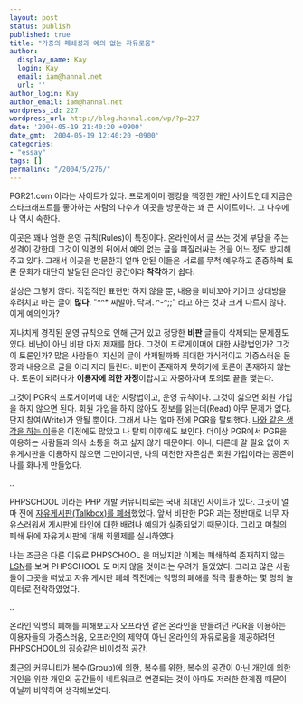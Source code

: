 ```yaml
---
layout: post
status: publish
published: true
title: "가증의 폐쇄성과 예의 없는 자유로움"
author:
  display_name: Kay
  login: Kay
  email: iam@hannal.net
  url: ''
author_login: Kay
author_email: iam@hannal.net
wordpress_id: 227
wordpress_url: http://blog.hannal.com/wp/?p=227
date: '2004-05-19 21:40:20 +0900'
date_gmt: '2004-05-19 12:40:20 +0900'
categories:
- "essay"
tags: []
permalink: "/2004/5/276/"
---
```

<p>PGR21.com 이라는 사이트가 있다. 프로게이머 랭킹을 책정한 개인 사이트인데 지금은 스타크래프트를 좋아하는 사람의 다수가 이곳을 방문하는 꽤 큰 사이트이다. 그 다수에 나 역시 속한다.</p>
<p>이곳은 꽤나 엄한 운영 규칙(Rules)이 특징이다. 온라인에서 글 쓰는 것에 부담을 주는 성격이 강한데 그것이 익명의 뒤에서 예의 없는 글을 퍼질러싸는 것을 어느 정도 방지해주고 있다. 그래서 이곳을 방문한지 얼마 안된 이들은 서로를 무척 예우하고 존중하며 토론 문화가 대단히 발달된 온라인 공간이라 <b>착각</b>하기 쉽다.</p>
<p>실상은 그렇지 않다. 직접적인 표현만 하지 않을 뿐, 내용을 비비꼬아 기어코 상대방을 후려치고 마는 글이 <b>많다</b>. "^^* 씨발아. 닥쳐. ^-^;;" 라고 하는 것과 크게 다르지 않다. 이게 예의인가?</p>
<p>지나치게 경직된 운영 규칙으로 인해 근거 있고 정당한 <b>비판</b> 글들이 삭제되는 문제점도 있다. 비난이 아닌 비판 마저 제재를 한다. 그것이 프로게이머에 대한 사랑법인가? 그것이 토론인가? 많은 사람들이 자신의 글이 삭제될까봐 최대한 가식적이고 가증스러운 문장과 내용으로 글을 이리 저리 돌린다. 비판이 존재하지 못하기에 토론이 존재하지 않는다. 토론이 되려다가 <b>이용자에 의한 자정</b>이랍시고 자중하자며 토의로 끝을 맺는다.</p>
<p>그것이 PGR식 프로게이머에 대한 사랑법이고, 운영 규칙이다. 그것이 싫으면 회원 가입을 하지 않으면 된다. 회원 가입을 하지 않아도 정보를 읽는데(Read) 아무 문제가 없다. 단지 참여(Write)가 안될 뿐이다. 그래서 나는 얼마 전에 PGR을 탈퇴했다. <a href="http://www.pgr21.com/zboard4/zboard.php?id=free2&page=3&sn1=&divpage=1&sn=off&ss=on&sc=on&select_arrange=headnum&desc=asc&no=4575" target="_blank">나와 같은 생각을 하는 이</a>들은 이전에도 많았고 나 탈퇴 이후에도 보인다. 더이상 PGR에서 PGR을 이용하는 사람들과 의사 소통을 하고 싶지 않기 때문이다. 아니, 다른데 갈 필요 없이 자유게시판을 이용하지 않으면 그만이지만, 나의 미천한 자존심은 회원 가입이라는 공존이 나를 화나게 만들었다.</p>
<p>..</p>
<p>PHPSCHOOL 이라는 PHP 개발 커뮤니티로는 국내 최대인 사이트가 있다. 그곳이 얼마 전에 <a href="http://phpschool.com/bbs2/inc_view.html?id=101996&code=talkbox2&start=0&mode=&field=&search_name=&operator=&period=&category_id=&s_que=" target="_blank">자유게시판(Talkbox)를 폐쇄</a>했었다. 앞서 비판한 PGR 과는 정반대로 너무 자유스러워서 게시판에 타인에 대한 배려나 예의가 실종되었기 때문이다. 그리고 며칠의 폐쇄 뒤에 자유게시판에 대해 회원제를 실시하였다.</p>
<p>나는 조금은 다른 이유로 PHPSCHOOL 을 떠났지만 이제는 폐쇄하여 존재하지 않는 <a href="http://linux.sarang.net" target="_blank">LSN</a>를 보며 PHPSCHOOL 도 머지 않을 것이라는 우려가 들었었다. 그리고 많은 사람들이 그곳을 떠났고 자유 게시판 폐쇄 직전에는 익명의 폐해를 적극 활용하는 몇 명의 놀이터로 전락하였었다.</p>
<p>..</p>
<p>온라인 익명의 폐해를 피해보고자 오프라인 같은 온라인을 만들려던 PGR을 이용하는 이용자들의 가증스러움, 오프라인의 제약이 아닌 온라인의 자유로움을 제공하려던 PHPSCHOOL의 짐승같은 비이성적 공간.</p>
<p>최근의 커뮤니티가 복수(Group)에 의한, 복수를 위한, 복수의 공간이 아닌 개인에 의한 개인을 위한 개인의 공간들이 네트워크로 연결되는 것이 아마도 저러한 한계점 때문이 아닐까 비약하여 생각해보았다.</p>
